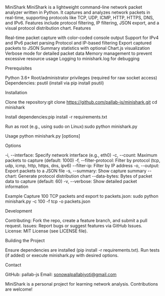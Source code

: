 MiniShark
MiniShark is a lightweight command-line network packet analyzer written in Python. It captures and analyzes network packets in real-time, supporting protocols like TCP, UDP, ICMP, HTTP, HTTPS, DNS, and IPv6. Features include protocol filtering, IP filtering, JSON export, and a visual protocol distribution chart.
Features

Real-time packet capture with color-coded console output
Support for IPv4 and IPv6 packet parsing
Protocol and IP-based filtering
Export captured packets to JSON
Summary statistics with optional Chart.js visualization
Verbose mode for detailed packet data
Memory management to prevent excessive resource usage
Logging to minishark.log for debugging

Prerequisites

Python 3.6+
Root/administrator privileges (required for raw socket access)
Dependencies: psutil (install via pip install psutil)

Installation

Clone the repository:git clone https://github.com/pallab-js/minishark.git
cd minishark


Install dependencies:pip install -r requirements.txt


Run as root (e.g., using sudo on Linux):sudo python minishark.py



Usage
python minishark.py [options]

Options

-i, --interface: Specify network interface (e.g., eth0)
-c, --count: Maximum packets to capture (default: 1000)
-f, --filter-protocol: Filter by protocol (tcp, udp, icmp, http, https, dns, ipv6)
--filter-ip: Filter by IP address
-o, --output: Export packets to a JSON file
-s, --summary: Show capture summary
--chart: Generate protocol distribution chart
--data-bytes: Bytes of packet data to capture (default: 60)
-v, --verbose: Show detailed packet information

Example
Capture 100 TCP packets and export to packets.json:
sudo python minishark.py -c 100 -f tcp -o packets.json

Development

Contributing: Fork the repo, create a feature branch, and submit a pull request.
Issues: Report bugs or suggest features via GitHub Issues.
License: MIT License (see LICENSE file).

Building the Project

Ensure dependencies are installed (pip install -r requirements.txt).
Run tests (if added) or execute minishark.py with desired options.

Contact

GitHub: pallab-js
Email: sonowalpallabjyoti@gmail.com


MiniShark is a personal project for learning network analysis. Contributions are welcome!